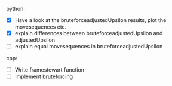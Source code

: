python:
- [x] Have a look at the bruteforceadjustedUpsilon results, plot the movesequences etc.
- [x] explain differences between bruteforceadjustedUpsilon and adjustedUpsilon
- [ ] explain equal movesequences in bruteforceadjustedUpsilon

cpp:
- [ ] Write framestewart function
- [ ] Implement bruteforcing